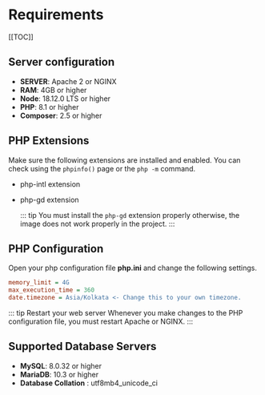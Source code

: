 # Requirements

[[TOC]]

## Server configuration

- **SERVER**: Apache 2 or NGINX
- **RAM**: 4GB or higher
- **Node**: 18.12.0 LTS or higher
- **PHP**: 8.1 or higher
- **Composer**: 2.5 or higher

## PHP Extensions

Make sure the following extensions are installed and enabled. You can check using the `phpinfo()` page or the `php -m` command.

- php-intl extension

- php-gd extension

  ::: tip
    You must install the `php-gd` extension properly otherwise, the image does not work properly in the project.
  :::

## PHP Configuration

Open your php configuration file **php.ini** and change the following settings.  

  ~~~ini
  memory_limit = 4G
  max_execution_time = 360
  date.timezone = Asia/Kolkata <- Change this to your own timezone.
  ~~~

::: tip Restart your web server
  Whenever you make changes to the PHP configuration file, you must restart Apache or NGINX.
:::

## Supported Database Servers

- **MySQL**: 8.0.32 or higher
- **MariaDB**: 10.3 or higher
- **Database Collation** : utf8mb4_unicode_ci
